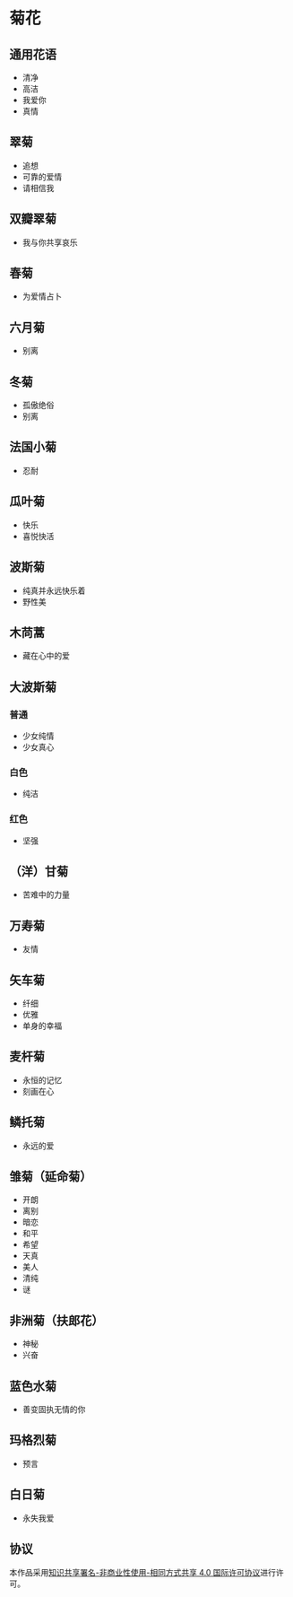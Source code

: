 # 菊花

## 通用花语

- 清净
- 高洁
- 我爱你
- 真情

## 翠菊

- 追想
- 可靠的爱情
- 请相信我

## 双瓣翠菊

- 我与你共享哀乐

## 春菊

- 为爱情占卜

## 六月菊

- 别离

## 冬菊

- 孤傲绝俗
- 别离

## 法国小菊

- 忍耐

## 瓜叶菊

- 快乐
- 喜悦快活

## 波斯菊

- 纯真并永远快乐着
- 野性美

## 木苘蒿

- 藏在心中的爱

## 大波斯菊

### 普通

- 少女纯情
- 少女真心

### 白色

- 纯洁

### 红色

- 坚强

## （洋）甘菊

- 苦难中的力量

## 万寿菊

- 友情

## 矢车菊

- 纤细
- 优雅
- 单身的幸福

## 麦杆菊

- 永恒的记忆
- 刻画在心

## 鳞托菊

- 永远的爱

## 雏菊（延命菊）

- 开朗
- 离别
- 暗恋
- 和平
- 希望
- 天真
- 美人
- 清纯
- 谜

## 非洲菊（扶郎花）

- 神秘
- 兴奋

## 蓝色水菊

- 善变固执无情的你

## 玛格烈菊

- 预言

## 白日菊

- 永失我爱

## 协议

本作品采用[知识共享署名-非商业性使用-相同方式共享 4.0 国际许可协议](https://creativecommons.org/licenses/by-nc-sa/4.0/deed.zh)进行许可。

